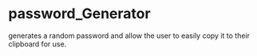 # password_Generator
generates a random password and allow the user to easily copy it to their clipboard for use.
